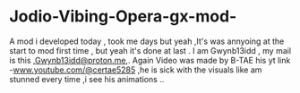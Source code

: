 # Jodio-Vibing-Opera-gx-mod-
A mod i developed today , took me days but yeah ,It's was annyoing at the start to mod first time , but yeah it's done at last . I am Gwynb13idd , my mail is this ,Gwynb13idd@proton.me,. Again Video was made by B-TAE his yt link -www.youtube.com/@certae5285 ,he is sick with the visuals like am stunned every time ,i see his animations ..
